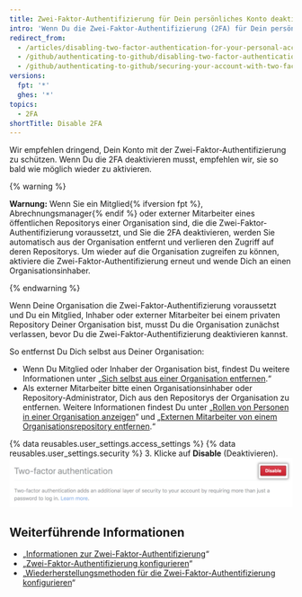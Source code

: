 ```yaml
---
title: Zwei-Faktor-Authentifizierung für Dein persönliches Konto deaktivieren
intro: 'Wenn Du die Zwei-Faktor-Authentifizierung (2FA) für Dein persönliches Konto deaktivierst, verlierst Du möglicherweise den Zugriff auf Organisationen, denen Du angehörst.'
redirect_from:
  - /articles/disabling-two-factor-authentication-for-your-personal-account
  - /github/authenticating-to-github/disabling-two-factor-authentication-for-your-personal-account
  - /github/authenticating-to-github/securing-your-account-with-two-factor-authentication-2fa/disabling-two-factor-authentication-for-your-personal-account
versions:
  fpt: '*'
  ghes: '*'
topics:
  - 2FA
shortTitle: Disable 2FA
---
```


Wir empfehlen dringend, Dein Konto mit der Zwei-Faktor-Authentifizierung zu schützen. Wenn Du die 2FA deaktivieren musst, empfehlen wir, sie so bald wie möglich wieder zu aktivieren.

{% warning %}

**Warnung:** Wenn Sie ein Mitglied{% ifversion fpt %}, Abrechnungsmanager{% endif %} oder externer Mitarbeiter eines öffentlichen Repositorys einer Organisation sind, die die Zwei-Faktor-Authentifizierung voraussetzt, und Sie die 2FA deaktivieren, werden Sie automatisch aus der Organisation entfernt und verlieren den Zugriff auf deren Repositorys. Um wieder auf die Organisation zugreifen zu können, aktiviere die Zwei-Faktor-Authentifizierung erneut und wende Dich an einen Organisationsinhaber.

{% endwarning %}

Wenn Deine Organisation die Zwei-Faktor-Authentifizierung voraussetzt und Du ein Mitglied, Inhaber oder externer Mitarbeiter bei einem privaten Repository Deiner Organisation bist, musst Du die Organisation zunächst verlassen, bevor Du die Zwei-Faktor-Authentifizierung deaktivieren kannst.

So entfernst Du Dich selbst aus Deiner Organisation:
 - Wenn Du Mitglied oder Inhaber der Organisation bist, findest Du weitere Informationen unter „[Sich selbst aus einer Organisation entfernen](/articles/removing-yourself-from-an-organization/).“
 - Als externer Mitarbeiter bitte einen Organisationsinhaber oder Repository-Administrator, Dich aus den Repositorys der Organisation zu entfernen. Weitere Informationen findest Du unter „[Rollen von Personen in einer Organisation anzeigen](/articles/viewing-people-s-roles-in-an-organization)“ und „[Externen Mitarbeiter von einem Organisationsrepository entfernen](/articles/removing-an-outside-collaborator-from-an-organization-repository/).“

{% data reusables.user_settings.access_settings %}
{% data reusables.user_settings.security %}
3. Klicke auf **Disable** (Deaktivieren). ![Schaltfläche „Disable two-factor authentication" (Deaktivieren der Zwei-Faktor-Authentifizierung)](/assets/images/help/2fa/disable-two-factor-authentication.png)

## Weiterführende Informationen

- „[Informationen zur Zwei-Faktor-Authentifizierung](/articles/about-two-factor-authentication)“
- „[Zwei-Faktor-Authentifizierung konfigurieren](/articles/configuring-two-factor-authentication)“
- „[Wiederherstellungsmethoden für die Zwei-Faktor-Authentifizierung konfigurieren](/articles/configuring-two-factor-authentication-recovery-methods)“
